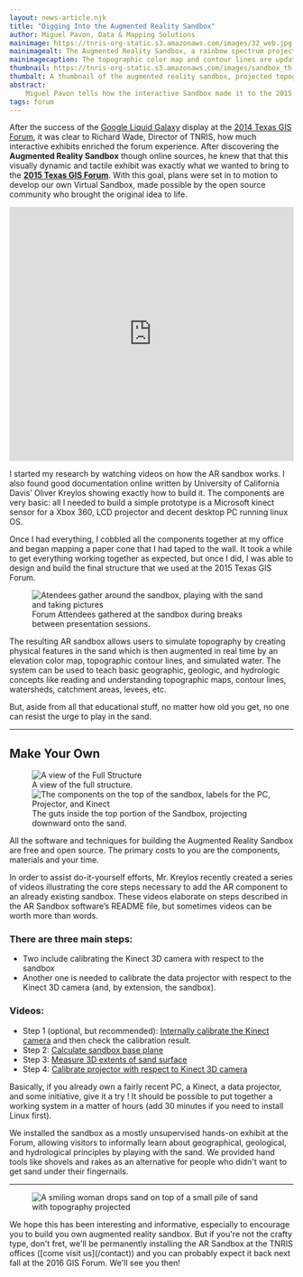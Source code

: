 ```yaml
---
layout: news-article.njk
title: "Digging Into the Augmented Reality Sandbox"
author: Miguel Pavon, Data & Mapping Solutions
mainimage: https://tnris-org-static.s3.amazonaws.com/images/32_web.jpg
mainimagealt: The Augmented Reality Sandbox, a rainbow spectrum projected onto sand
mainimagecaption: The topographic color map and contour lines are updated in real time as the real sand surface is manipulated, and virtual water flows over the sand. Over the course of the Forum, the sandbox grew trees and some dinosaurs moved in.
thumbnail: https://tnris-org-static.s3.amazonaws.com/images/sandbox_th.jpg
thumbalt: A thumbnail of the augmented reality sandbox, projected topography
abstract:
    Miguel Pavon tells how the interactive Sandbox made it to the 2015 forum, and highlights the original tutorials and open source software to make your own.
tags: forum
---
```



After the success of the [Google Liquid Galaxy](http://www.google.com/earth/explore/showcase/liquidgalaxy.html) display at the [2014 Texas GIS Forum](/texas-gis-forum/2014), it was clear to Richard Wade, Director of TNRIS, how much interactive exhibits enriched the forum experience. After discovering the **Augmented Reality Sandbox** though online sources, he knew that that this visually dynamic and tactile exhibit was exactly what we wanted to bring to the [**2015 Texas GIS Forum**](/texas-gis-forum/2015). With this goal, plans were set in to motion to develop our own Virtual Sandbox, made possible by the open source community who brought the original idea to life.

<iframe width="100%" height="450" src="https://www.youtube.com/embed/UTB1roPJ4mc" frameborder="0" allowfullscreen></iframe>

I started my research by watching videos on how the AR sandbox works. I also found good documentation online written by University of California Davis’ Oliver Kreylos showing exactly how to build it. The components are very basic: all I needed to build a simple prototype is a Microsoft kinect sensor for a Xbox 360, LCD projector and decent desktop PC running linux OS.

Once I had everything, I cobbled all the components together at my office and began mapping a paper cone that I had taped to the wall.  It took a while to get everything working together as expected, but once I did, I was able to design and build the final structure that we used at the 2015 Texas GIS Forum.

<figure class="right-indent">
<img class="img-responsive" src="https://tnris-org-static.s3.amazonaws.com/images/05_web.jpg" alt="Atendees gather around the sandbox, playing with the sand and taking pictures">
<figcaption>Forum Attendees gathered at the sandbox during breaks between presentation sessions.</figcaption>
</figure>

The resulting AR sandbox allows users to simulate topography by creating physical features in the sand which is then augmented in real time by an elevation color map, topographic contour lines, and simulated water.  The system can be used to teach basic geographic, geologic, and hydrologic concepts like reading and understanding topographic maps, contour lines, watersheds, catchment areas, levees, etc.

But, aside from all that educational stuff, no matter how old you get, no one can resist the urge to play in the sand.

<hr class="clearfix">

<h2>Make Your Own</h2>

<figure class="right-indent">
<img class="img-responsive" src="https://tnris-org-static.s3.amazonaws.com/images/sandbox_structure.jpg" alt="A view of the Full Structure">
<figcaption>A view of the full structure.</figcaption>
<img class="img-responsive" src="https://tnris-org-static.s3.amazonaws.com/images/sandbox_guts.jpg" alt="The components on the top of the sandbox, labels for the PC, Projector, and Kinect">
  <figcaption>The guts inside the top portion of the Sandbox, projecting downward onto the sand.</figcaption>
</figure>

All the software and techniques for building the Augmented Reality Sandbox are free and open source. The primary costs to you are the components, materials and your time.

<!--- <a class="btn btn-md btn-danger btn-center" href="http://idav.ucdavis.edu/~okreylos/ResDev/SARndbox/">Visit the AR Sandbox Instructional Page</a> --->

In order to assist do-it-yourself efforts, Mr. Kreylos recently created a series of videos illustrating the core steps necessary to add the AR component to an already existing sandbox. These videos elaborate on steps described in the AR Sandbox software’s README file, but sometimes videos can be worth more than words.

### There are three main steps:
- Two include calibrating the Kinect 3D camera with respect to the sandbox
- Another one is needed to calibrate the data projector with respect to the Kinect 3D camera (and, by extension, the sandbox).

### Videos:

- Step 1 (optional, but recommended): [<i class="glyphicon glyphicon-facetime-video"></i> Internally calibrate the Kinect camera](http://www.youtube.com/watch?v=Qo05LVxdlfo) and then check the calibration result.
- Step 2: [<i class="glyphicon glyphicon-facetime-video"></i> Calculate sandbox base plane](http://www.youtube.com/watch?v=9Lt4J_BErs0)
- Step 3: [<i class="glyphicon glyphicon-facetime-video"></i> Measure 3D extents of sand surface](http://www.youtube.com/watch?v=RmE6tkXoSJw)
- Step 4: [<i class="glyphicon glyphicon-facetime-video"></i> Calibrate projector with respect to Kinect 3D camera](http://www.youtube.com/watch?v=vXkA9gUoSAc)

Basically, if you already own a fairly recent PC, a Kinect, a data projector, and some initiative, give it a try ! It should be possible to put together a working system in a matter of hours (add 30 minutes if you need to install Linux first).

We installed the sandbox as a mostly unsupervised hands-on exhibit at the Forum, allowing visitors to informally learn about geographical, geological, and hydrological principles by playing with the sand. We provided hand tools like shovels and rakes as an alternative for people who didn't want to get sand under their fingernails.

<hr class="clearfix">
<figure class="right-indent">
<img class="img-responsive" src="https://tnris-org-static.s3.amazonaws.com/images/15_web.jpg" alt="A smiling woman drops sand on top of a small pile of sand with topography projected">
</figure>
We hope this has been interesting and informative, especially to encourage you to build you own augmented reality sandbox. But if you're not the crafty type, don't fret, we'll be permanently installing the AR Sandbox at the TNRIS offices ([come visit us](/contact)) and you can probably expect it back next fall at the 2016 GIS Forum. We'll see you then!

